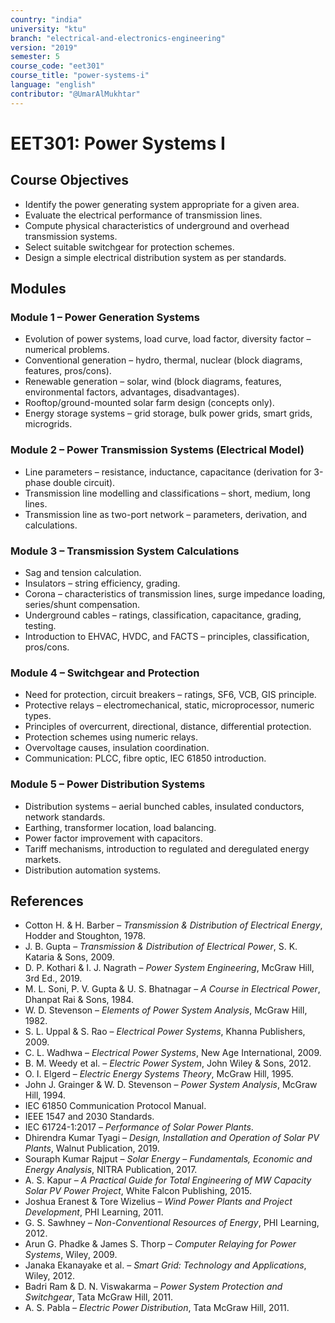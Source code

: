 ```yaml
---
country: "india"
university: "ktu"
branch: "electrical-and-electronics-engineering"
version: "2019"
semester: 5
course_code: "eet301"
course_title: "power-systems-i"
language: "english"
contributor: "@UmarAlMukhtar"
---
```


# EET301: Power Systems I  

## Course Objectives  
* Identify the power generating system appropriate for a given area.  
* Evaluate the electrical performance of transmission lines.  
* Compute physical characteristics of underground and overhead transmission systems.  
* Select suitable switchgear for protection schemes.  
* Design a simple electrical distribution system as per standards.  

## Modules  

### Module 1 – Power Generation Systems  
* Evolution of power systems, load curve, load factor, diversity factor – numerical problems.  
* Conventional generation – hydro, thermal, nuclear (block diagrams, features, pros/cons).  
* Renewable generation – solar, wind (block diagrams, features, environmental factors, advantages, disadvantages).  
* Rooftop/ground-mounted solar farm design (concepts only).  
* Energy storage systems – grid storage, bulk power grids, smart grids, microgrids.  

### Module 2 – Power Transmission Systems (Electrical Model)  
* Line parameters – resistance, inductance, capacitance (derivation for 3-phase double circuit).  
* Transmission line modelling and classifications – short, medium, long lines.  
* Transmission line as two-port network – parameters, derivation, and calculations.  

### Module 3 – Transmission System Calculations  
* Sag and tension calculation.  
* Insulators – string efficiency, grading.  
* Corona – characteristics of transmission lines, surge impedance loading, series/shunt compensation.  
* Underground cables – ratings, classification, capacitance, grading, testing.  
* Introduction to EHVAC, HVDC, and FACTS – principles, classification, pros/cons.  

### Module 4 – Switchgear and Protection  
* Need for protection, circuit breakers – ratings, SF6, VCB, GIS principle.  
* Protective relays – electromechanical, static, microprocessor, numeric types.  
* Principles of overcurrent, directional, distance, differential protection.  
* Protection schemes using numeric relays.  
* Overvoltage causes, insulation coordination.  
* Communication: PLCC, fibre optic, IEC 61850 introduction.  

### Module 5 – Power Distribution Systems  
* Distribution systems – aerial bunched cables, insulated conductors, network standards.  
* Earthing, transformer location, load balancing.  
* Power factor improvement with capacitors.  
* Tariff mechanisms, introduction to regulated and deregulated energy markets.  
* Distribution automation systems.  

## References  
* Cotton H. & H. Barber – *Transmission & Distribution of Electrical Energy*, Hodder and Stoughton, 1978.  
* J. B. Gupta – *Transmission & Distribution of Electrical Power*, S. K. Kataria & Sons, 2009.  
* D. P. Kothari & I. J. Nagrath – *Power System Engineering*, McGraw Hill, 3rd Ed., 2019.  
* M. L. Soni, P. V. Gupta & U. S. Bhatnagar – *A Course in Electrical Power*, Dhanpat Rai & Sons, 1984.  
* W. D. Stevenson – *Elements of Power System Analysis*, McGraw Hill, 1982.  
* S. L. Uppal & S. Rao – *Electrical Power Systems*, Khanna Publishers, 2009.  
* C. L. Wadhwa – *Electrical Power Systems*, New Age International, 2009.  
* B. M. Weedy et al. – *Electric Power System*, John Wiley & Sons, 2012.  
* O. I. Elgerd – *Electric Energy Systems Theory*, McGraw Hill, 1995.  
* John J. Grainger & W. D. Stevenson – *Power System Analysis*, McGraw Hill, 1994.  
* IEC 61850 Communication Protocol Manual.  
* IEEE 1547 and 2030 Standards.  
* IEC 61724-1:2017 – *Performance of Solar Power Plants*.  
* Dhirendra Kumar Tyagi – *Design, Installation and Operation of Solar PV Plants*, Walnut Publication, 2019.  
* Souraph Kumar Rajput – *Solar Energy – Fundamentals, Economic and Energy Analysis*, NITRA Publication, 2017.  
* A. S. Kapur – *A Practical Guide for Total Engineering of MW Capacity Solar PV Power Project*, White Falcon Publishing, 2015.  
* Joshua Eranest & Tore Wizelius – *Wind Power Plants and Project Development*, PHI Learning, 2011.  
* G. S. Sawhney – *Non-Conventional Resources of Energy*, PHI Learning, 2012.  
* Arun G. Phadke & James S. Thorp – *Computer Relaying for Power Systems*, Wiley, 2009.  
* Janaka Ekanayake et al. – *Smart Grid: Technology and Applications*, Wiley, 2012.  
* Badri Ram & D. N. Viswakarma – *Power System Protection and Switchgear*, Tata McGraw Hill, 2011.  
* A. S. Pabla – *Electric Power Distribution*, Tata McGraw Hill, 2011.  
